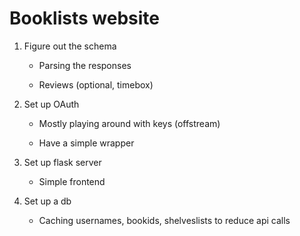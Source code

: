 # Booklists website

1. Figure out the schema

	- Parsing the responses 
	
	- Reviews (optional, timebox)

2. Set up OAuth

	- Mostly playing around with keys (offstream)

	- Have a simple wrapper

3. Set up flask server

	- Simple frontend

4. Set up a db

	- Caching usernames, bookids, shelveslists to reduce api calls